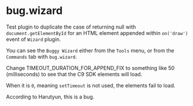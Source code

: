 # bug.wizard

Test plugin to duplicate the case of returning null with `document.getElementById` for an HTML element appended within `on('draw')` event of `Wizard` plugin.

You can see the `Buggy Wizard` either from the `Tools` menu, or from the `Commands` tab with `bug.wizard`.

Change TIMEOUT_DURATION_FOR_APPEND_FIX to something like 50 (milliseconds) to see that the C9 SDK elements will load.

When it is `0`, meaning `setTimeout` is not used, the elements fail to load.

According to Harutyun, this is a bug.